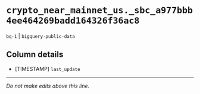 # `crypto_near_mainnet_us._sbc_a977bbb4ee464269badd164326f36ac8`
`bq-1` | `bigquery-public-data`

## Column details
* [TIMESTAMP] `last_update`

-------------------------------------------------------------------------------
*Do not make edits above this line.*
